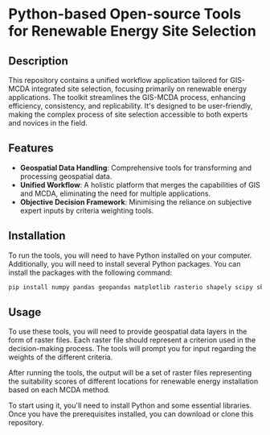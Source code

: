 # Python-based Open-source Tools for Renewable Energy Site Selection

## Description
This repository contains a unified workflow application tailored for GIS-MCDA integrated site selection, focusing primarily on renewable energy applications. The toolkit streamlines the GIS-MCDA process, enhancing efficiency, consistency, and replicability. It's designed to be user-friendly, making the complex process of site selection accessible to both experts and novices in the field.

## Features

- **Geospatial Data Handling**: Comprehensive tools for transforming and processing geospatial data.
- **Unified Workflow**: A holistic platform that merges the capabilities of GIS and MCDA, eliminating the need for multiple applications.
- **Objective Decision Framework**: Minimising the reliance on subjective expert inputs by criteria weighting tools.

## Installation
To run the tools, you will need to have Python installed on your computer. Additionally, you will need to install several Python packages. You can install the packages with the following command:

```python
pip install numpy pandas geopandas matplotlib rasterio shapely scipy skcriteria pymcdm pydecision pyds
```

## Usage

To use these tools, you will need to provide geospatial data layers in the form of raster files. Each raster file should represent a criterion used in the decision-making process. The tools will prompt you for input regarding the weights of the different criteria.

After running the tools, the output will be a set of raster files representing the suitability scores of different locations for renewable energy installation based on each MCDA method.

To start using it, you'll need to install Python and some essential libraries. Once you have the prerequisites installed, you can download or clone this repository.
